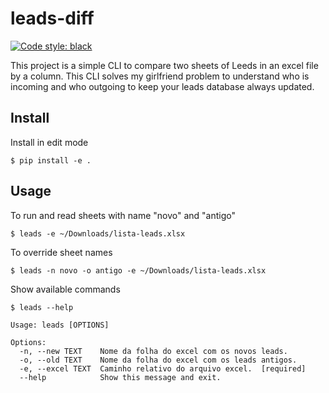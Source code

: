 # leads-diff

[![Code style: black](https://img.shields.io/badge/code%20style-black-000000.svg)](https://github.com/psf/black)

This project is a simple CLI to compare two sheets of Leeds in an excel file by a column. This CLI solves my girlfriend problem to understand who is incoming and who outgoing to keep your leads database always updated.

## Install

Install in edit mode

```shell
$ pip install -e .
```


## Usage 

To run and read sheets with name "novo" and "antigo"

```shell
$ leads -e ~/Downloads/lista-leads.xlsx
```

To override sheet names

```shell
$ leads -n novo -o antigo -e ~/Downloads/lista-leads.xlsx
```


Show available commands

```
$ leads --help

Usage: leads [OPTIONS]

Options:
  -n, --new TEXT    Nome da folha do excel com os novos leads.
  -o, --old TEXT    Nome da folha do excel com os leads antigos.
  -e, --excel TEXT  Caminho relativo do arquivo excel.  [required]
  --help            Show this message and exit.

```




